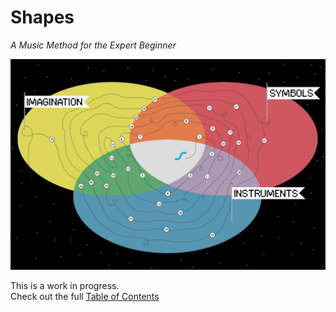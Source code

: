 # Shapes

_A Music Method for the Expert Beginner_

![shapes world map](map/map.png)



This is a work in progress.  
Check out the full [Table of Contents](contents.md)  
